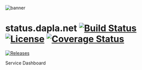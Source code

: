 ![banner](https://banner.dapla.net/?utm_campaign=community-buildpacks&utm_source=github.com/daplanet/xelatex-buildpack&utm_medium=markdown)

# status.dapla.net  [![Build Status](https://travis-ci.org/Daplanet/status.svg?branch=gh-pages)](https://travis-ci.org/Daplanet/status) [![License](https://img.shields.io/github/license/Daplanet/status.svg?style=flat-square)](https://github.com/Daplanet/status/LICENCE.md) [![Coverage Status](https://coveralls.io/repos/github/Daplanet/status/badge.svg?branch=master)](https://coveralls.io/github/Daplanet/status?branch=master)
[![Releases](https://img.shields.io/github/tag/Daplanet/status.svg?style=flat-square)](https://github.com/Daplanet/status/tags)

Service Dashboard
